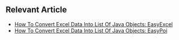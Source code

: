 ## Relevant Article
- [How To Convert Excel Data Into List Of Java Objects: EasyExcel](https://medium.com/@mallim/how-to-convert-excel-data-into-list-of-java-objects-alibabas-easyexcel-332af0cc95f7)
- [How To Convert Excel Data Into List Of Java Objects: EasyPoi](https://medium.com/@mallim/how-to-convert-excel-data-into-list-of-java-objects-easypoi-577cf7fdbf0b)
